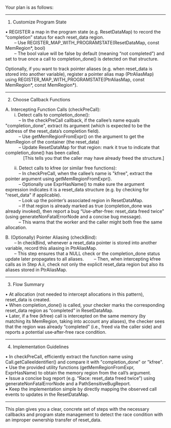 Your plan is as follows:

------------------------------------------------------------
1. Customize Program State

• REGISTER a map in the program state (e.g. ResetDataMap) to record the “completion” status for each reset_data region.  
  – Use REGISTER_MAP_WITH_PROGRAMSTATE(ResetDataMap, const MemRegion*, bool)  
  – The bool value will be false by default (meaning “not completed”) and set to true once a call to completion_done() is detected on that structure.

Optionally, if you want to track pointer aliases (e.g. when reset_data is stored into another variable), register a pointer alias map (PtrAliasMap) using REGISTER_MAP_WITH_PROGRAMSTATE(PtrAliasMap, const MemRegion*, const MemRegion*).

------------------------------------------------------------
2. Choose Callback Functions

A. Intercepting Function Calls (checkPreCall):  
  i. Detect calls to completion_done():  
   – In the checkPreCall callback, if the callee’s name equals "completion_done", extract its argument (which is expected to be the address of the reset_data’s completion field).  
   – Use getMemRegionFromExpr() on the argument to get the MemRegion of the container (the reset_data)  
   – Update ResetDataMap for that region: mark it true to indicate that completion_done() has been called.  
    [This tells you that the caller may have already freed the structure.]

  ii. Detect calls to kfree (or similar free functions):  
   – In checkPreCall, when the callee’s name is "kfree", extract the pointer argument using getMemRegionFromExpr().  
   – Optionally use ExprHasName() to make sure the argument expression indicates it is a reset_data structure (e.g. by checking for "reset_data" if applicable).  
   – Look up the pointer’s associated region in ResetDataMap.  
   – If that region is already marked as true (completion_done was already invoked), then report a bug “Use-after-free: reset_data freed twice” (using generateNonFatalErrorNode and a concise bug message).  
   – This warns that the worker and the caller might both free the same allocation.

B. (Optionally) Pointer Aliasing (checkBind):  
  – In checkBind, whenever a reset_data pointer is stored into another variable, record this aliasing in PtrAliasMap.  
  – This step ensures that a NULL check or the completion_done status update later propagates to all aliases.
  – Then, when intercepting kfree calls as in Step A.ii, check not only the explicit reset_data region but also its aliases stored in PtrAliasMap.

------------------------------------------------------------
3. Flow Summary

• At allocation (not needed to intercept allocations in this pattern), reset_data is created.  
• When completion_done() is called, your checker marks the corresponding reset_data region as “completed” in ResetDataMap.  
• Later, if a free (kfree) call is intercepted on the same memory (by matching its MemRegion, taking into account any aliases), the checker sees that the region was already “completed” (i.e., freed via the caller side) and reports a potential use‐after‐free race condition.

------------------------------------------------------------
4. Implementation Guidelines

• In checkPreCall, efficiently extract the function name using Call.getCalleeIdentifier() and compare it with "completion_done" or "kfree".  
• Use the provided utility functions (getMemRegionFromExpr, ExprHasName) to obtain the memory region from the call’s argument.  
• Issue a concise bug report (e.g. “Race: reset_data freed twice”) using generateNonFatalErrorNode and a PathSensitiveBugReport.  
• Keep the implementation simple by directly mapping the observed call events to updates in the ResetDataMap.

------------------------------------------------------------
This plan gives you a clear, concrete set of steps with the necessary callbacks and program state management to detect the race condition with an improper ownership transfer of reset_data.